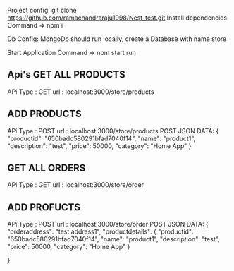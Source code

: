 Project config:
git clone https://github.com/ramachandraraju1998/Nest_test.git
Install dependencies 
Command => npm i

Db Config:
MongoDb should run locally, create a Database with name store

Start Application 
Command => npm start run

Api's
GET ALL PRODUCTS
----------------
APi Type : GET
url : localhost:3000/store/products

ADD PRODUCTS
------------
APi Type : POST
url : localhost:3000/store/products
POST JSON DATA:
{
    "productid": "650badc580291bfad7040f14",
    "name": "product1",
    "description": "test",
    "price": 50000,
    "category": "Home App"
}


GET ALL ORDERS
----------------
APi Type : GET
url : localhost:3000/store/order

ADD PROFUCTS
------------
APi Type : POST
url : localhost:3000/store/order
POST JSON DATA:
{
    "orderaddress": "test address1",
    "productdetails": {
        "productid": "650badc580291bfad7040f14",
        "name": "product1",
        "description": "test",
        "price": 50000,
        "category": "Home App"
    }
    
}